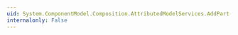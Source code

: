 ```yaml
---
uid: System.ComponentModel.Composition.AttributedModelServices.AddPart(System.ComponentModel.Composition.Hosting.CompositionBatch,System.Object)
internalonly: False
---
```

